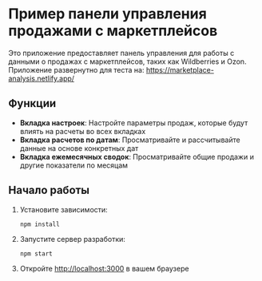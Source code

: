 # Пример панели управления продажами с маркетплейсов

Это приложение предоставляет панель управления для работы с данными о продажах с маркетплейсов, таких как Wildberries и Ozon. Приложение развернутно для теста на: https://marketplace-analysis.netlify.app/

## Функции

- **Вкладка настроек**: Настройте параметры продаж, которые будут влиять на расчеты во всех вкладках
- **Вкладка расчетов по датам**: Просматривайте и рассчитывайте данные на основе конкретных дат
- **Вкладка ежемесячных сводок**: Просматривайте общие продажи и другие показатели по месяцам

## Начало работы

1. Установите зависимости:
   ```
   npm install
   ```

2. Запустите сервер разработки:
   ```
   npm start
   ```

3. Откройте [http://localhost:3000](http://localhost:3000) в вашем браузере
